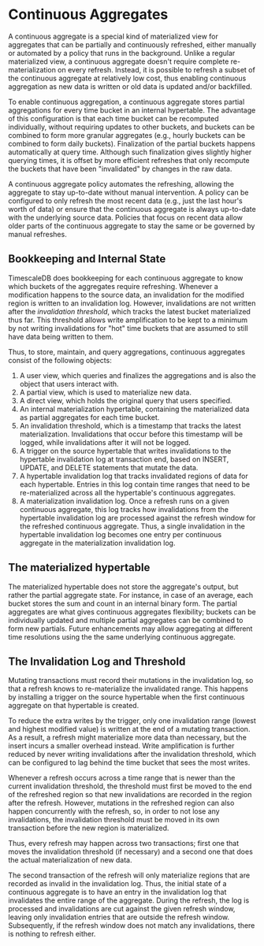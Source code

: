 # Continuous Aggregates #

A continuous aggregate is a special kind of materialized view for
aggregates that can be partially and continuously refreshed, either
manually or automated by a policy that runs in the background. Unlike
a regular materialized view, a continuous aggregate doesn't require
complete re-materialization on every refresh. Instead, it is possible
to refresh a subset of the continuous aggregate at relatively low
cost, thus enabling continuous aggregation as new data is written or
old data is updated and/or backfilled.

To enable continuous aggregation, a continuous aggregate stores
partial aggregations for every time bucket in an internal
hypertable. The advantage of this configuration is that each time
bucket can be recomputed individually, without requiring updates to
other buckets, and buckets can be combined to form more granular
aggregates (e.g., hourly buckets can be combined to form daily
buckets). Finalization of the partial buckets happens automatically at
query time. Although such finalization gives slightly higher querying
times, it is offset by more efficient refreshes that only recompute
the buckets that have been "invalidated" by changes in the raw data.

A continuous aggregate policy automates the refreshing, allowing the
aggregate to stay up-to-date without manual intervention. A policy can
be configured to only refresh the most recent data (e.g., just the
last hour's worth of data) or ensure that the continuous aggregate is
always up-to-date with the underlying source data. Policies that focus
on recent data allow older parts of the continuous aggregate to stay
the same or be governed by manual refreshes.

## Bookkeeping and Internal State ##

TimescaleDB does bookkeeping for each continuous aggregate to know
which buckets of the aggregates require refreshing. Whenever a
modification happens to the source data, an invalidation for the
modified region is written to an invalidation log. However,
invalidations are not written after the *invalidation threshold*,
which tracks the latest bucket materialized thus far. This threshold
allows write amplification to be kept to a minimum by not writing
invalidations for "hot" time buckets that are assumed to still have
data being written to them.

Thus, to store, maintain, and query aggregations, continuous
aggregates consist of the following objects:

1. A user view, which queries and finalizes the aggregations and is
   also the object that users interact with.
2. A partial view, which is used to materialize new data.
3. A direct view, which holds the original query that users specified.
4. An internal materialization hypertable, containing the materialized
   data as partial aggregates for each time bucket.
5. An invalidation threshold, which is a timestamp that tracks the
   latest materialization. Invalidations that occur before this
   timestamp will be logged, while invalidations after it will not be
   logged.
6. A trigger on the source hypertable that writes invalidations to the
   hypertable invalidation log at transaction end, based on INSERT,
   UPDATE, and DELETE statements that mutate the data.
7. A hypertable invalidation log that tracks invalidated regions of
   data for each hypertable. Entries in this log contain time ranges
   that need to be re-materialized across all the hypertable's
   continuous aggregates.
8. A materialization invalidation log. Once a refresh runs on a given
   continuous aggregate, this log tracks how invalidations from the
   hypertable invalidation log are processed against the refresh
   window for the refreshed continuous aggregate. Thus, a single
   invalidation in the hypertable invalidation log becomes one entry
   per continuous aggregate in the materialization invalidation log.

## The materialized hypertable ##

The materialized hypertable does not store the aggregate's output, but
rather the partial aggregate state. For instance, in case of an
average, each bucket stores the sum and count in an internal binary
form. The partial aggregates are what gives continuous aggregates
flexibility; buckets can be individually updated and multiple partial
aggregates can be combined to form new partials. Future enhancements
may allow aggregating at different time resolutions using the the same
underlying continuous aggregate.

## The Invalidation Log and Threshold ##

Mutating transactions must record their mutations in the invalidation
log, so that a refresh knows to re-materialize the invalidated
range. This happens by installing a trigger on the source hypertable
when the first continuous aggregate on that hypertable is created.

To reduce the extra writes by the trigger, only one invalidation range
(lowest and highest modified value) is written at the end of a
mutating transaction. As a result, a refresh might materialize more
data than necessary, but the insert incurs a smaller overhead
instead. Write amplification is further reduced by never writing
invalidations after the invalidation threshold, which can be
configured to lag behind the time bucket that sees the most writes.

Whenever a refresh occurs across a time range that is newer than the
current invalidation threshold, the threshold must first be moved to
the end of the refreshed region so that new invalidations are recorded
in the region after the refresh. However, mutations in the refreshed
region can also happen concurrently with the refresh, so, in order to
not lose any invalidations, the invalidation threshold must be moved
in its own transaction before the new region is materialized.

Thus, every refresh may happen across two transactions; first one that
moves the invalidation threshold (if necessary) and a second one that
does the actual materialization of new data.

The second transaction of the refresh will only materialize regions
that are recorded as invalid in the invalidation log. Thus, the
initial state of a continuous aggregate is to have an entry in the
invalidation log that invalidates the entire range of the
aggregate. During the refresh, the log is processed and invalidations
are cut against the given refresh window, leaving only invalidation
entries that are outside the refresh window. Subsequently, if the
refresh window does not match any invalidations, there is nothing to
refresh either.
